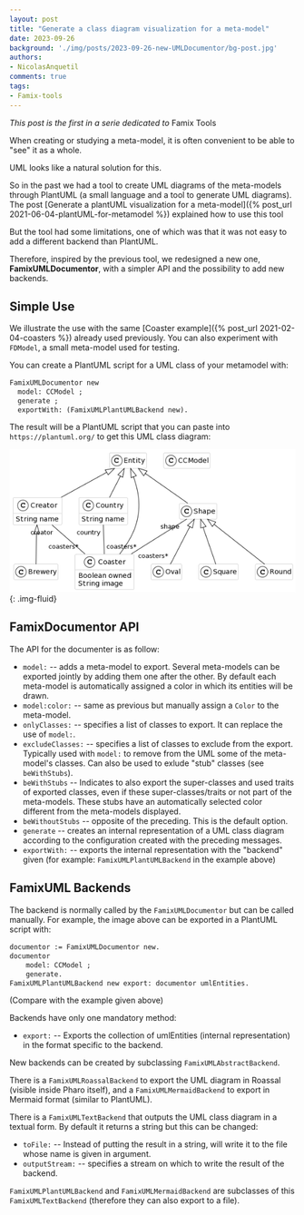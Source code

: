 ```yaml
---
layout: post
title: "Generate a class diagram visualization for a meta-model"
date: 2023-09-26
background: './img/posts/2023-09-26-new-UMLDocumentor/bg-post.jpg'
authors:
- NicolasAnquetil
comments: true
tags:
- Famix-tools
---
```


*This post is the first in a serie dedicated to* Famix Tools

When creating or studying a meta-model, it is often convenient to be able to "see" it as a whole.

UML looks like a natural solution for this.

So in the past we had a tool to create UML diagrams of the meta-models through PlantUML (a small language and a tool to generate UML diagrams).
The post [Generate a plantUML visualization for a meta-model]({% post_url 2021-06-04-plantUML-for-metamodel %}) explained how to use this tool

But the tool had some limitations, one of which was that it was not easy to add a different backend than PlantUML.

Therefore, inspired by the previous tool, we redesigned a new one, **FamixUMLDocumentor**, with a simpler API and the possibility to add new backends.

## Simple Use

We illustrate the use with the same [Coaster example]({% post_url 2021-02-04-coasters %}) already used previously.
You can also experiment with `FDModel`, a small meta-model used for testing.

You can create a PlantUML script for a UML class of your metamodel with:

```smalltalk
FamixUMLDocumentor new
  model: CCModel ;
  generate ;
  exportWith: (FamixUMLPlantUMLBackend new).
```

The result will be a PlantUML script that you can paste into `https://plantuml.org/` to get this UML class diagram:

![Generated UML class of the Coaster meta-model](./img/posts/2023-09-26-new-UMLDocumentor/CCModel-plantUML.png){: .img-fluid}

## FamixDocumentor API

The API for the documenter is as follow:

- `model:` -- adds a meta-model to export. Several meta-models can be exported jointly by adding them one after the other.
By default each meta-model is automatically assigned a color in which its entities will be drawn.
- `model:color:` -- same as previous but manually assign a `Color` to the meta-model.
- `onlyClasses:` -- specifies a list of classes to export. It can replace the use of `model:`.
- `excludeClasses:` -- specifies a list of classes to exclude from the export.
Typically used with `model:` to remove from the UML some of the meta-model's classes.
Can also be used to exlude "stub" classes (see `beWithStubs`).
- `beWithStubs` -- Indicates to also export the super-classes and used traits of exported classes, even if these super-classes/traits or not part of the meta-models. These stubs have an automatically selected color different from the meta-models displayed.
- `beWithoutStubs` -- opposite of the preceding. This is the default option.
- `generate` -- creates an internal representation of a UML class diagram according to the configuration created with the preceding messages.
- `exportWith:` -- exports the internal representation with the "backend" given (for example: `FamixUMLPlantUMLBackend` in the example above)

## FamixUML Backends

The backend is normally called by the `FamixUMLDocumentor` but can be called manually.
For example, the image above can be exported in a PlantUML script with:

```smalltalk
documentor := FamixUMLDocumentor new.
documentor
    model: CCModel ;
    generate.
FamixUMLPlantUMLBackend new export: documentor umlEntities.
```

 (Compare with the example given above)

Backends have only one mandatory method:
- `export:` -- Exports the collection of umlEntities (internal representation) in the format specific to the backend.

New backends can be created by subclassing `FamixUMLAbstractBackend`.

There is a `FamixUMLRoassalBackend` to export the UML diagram in Roassal (visible inside Pharo itself), and a  `FamixUMLMermaidBackend` to export in Mermaid format (similar to PlantUML).

There is a `FamixUMLTextBackend` that outputs the UML class diagram in a textual form. 
By default it returns a string but this can be changed:
- `toFile:` -- Instead of putting the result in a string, will write it to the file whose name is given in argument.
- `outputStream:` -- specifies a stream on which to write the result of the backend.

`FamixUMLPlantUMLBackend` and `FamixUMLMermaidBackend` are subclasses of this `FamixUMLTextBackend` (therefore they can also export to a file).

